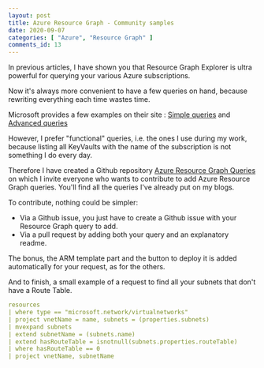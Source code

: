 ```yaml
---
layout: post
title: Azure Resource Graph - Community samples
date: 2020-09-07
categories: [ "Azure", "Resource Graph" ]
comments_id: 13
---
```


In previous articles, I have shown you that Resource Graph Explorer is ultra powerful for querying your various Azure subscriptions.

Now it's always more convenient to have a few queries on hand, because rewriting everything each time wastes time.

Microsoft provides a few examples on their site : [Simple queries](https://docs.microsoft.com/en-us/azure/governance/resource-graph/samples/starter?tabs=azure-cli) and [Advanced queries](https://docs.microsoft.com/en-us/azure/governance/resource-graph/samples/advanced?tabs=azure-cli)

However, I prefer "functional" queries, i.e. the ones I use during my work, because listing all KeyVaults with the name of the subscription is not something I do every day.

Therefore I have created a Github repository [Azure Resource Graph Queries](https://github.com/wilfriedwoivre/azure-resource-graph-queries) on which I invite everyone who wants to contribute to add Azure Resource Graph queries. You'll find all the queries I've already put on my blogs.

To contribute, nothing could be simpler:

- Via a Github issue, you just have to create a Github issue with your Resource Graph query to add.
- Via a pull request by adding both your query and an explanatory readme.

The bonus, the ARM template part and the button to deploy it is added automatically for your request, as for the others.

And to finish, a small example of a request to find all your subnets that don't have a Route Table.

```yaml
resources
| where type == "microsoft.network/virtualnetworks"
| project vnetName = name, subnets = (properties.subnets)
| mvexpand subnets
| extend subnetName = (subnets.name)
| extend hasRouteTable = isnotnull(subnets.properties.routeTable)
| where hasRouteTable == 0
| project vnetName, subnetName
```
